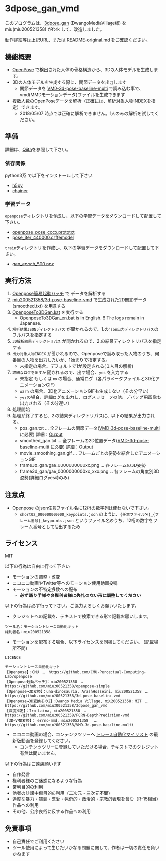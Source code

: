 # 3dpose_gan_vmd

このプログラムは、[3dpose_gan](https://github.com/DwangoMediaVillage/3dpose_gan) \(DwangoMediaVillage様\) を miu(miu200521358) がfork して、改造しました。

動作詳細等は上記URL、または [README-original.md](README-original.md) をご確認ください。

## 機能概要

- [OpenPose](https://github.com/CMU-Perceptual-Computing-Lab/openpose) で検出された人体の骨格構造から、3Dの人体モデルを生成します。
- 3Dの人体モデルを生成する際に、関節データを出力します
    - 関節データを [VMD-3d-pose-baseline-multi](https://github.com/miu200521358/VMD-3d-pose-baseline-multi) で読み込む事で、vmd(MMDモーションデータ)ファイルを生成できます
- 複数人数のOpenPoseデータを解析（正確には、解析対象人物INDEXを指定）できます。
    - 2018/05/07 時点では正確に解析できません。1人のみの解析を試してください。

## 準備

詳細は、[Qiita](https://qiita.com/miu200521358/items/d826e9d70853728abc51)を参照して下さい。

### 依存関係

python3系 で以下をインストールして下さい

* [h5py](http://www.h5py.org/)
* [chainer](https://chainer.org/)

### 学習データ

`openpose`ディレクトリを作成し、以下の学習データをダウンロードして配置して下さい。

- [openpose_pose_coco.prototxt](https://github.com/opencv/opencv_extra/blob/3.4.1/testdata/dnn/openpose_pose_coco.prototxt)
- [pose_iter_440000.caffemodel](http://posefs1.perception.cs.cmu.edu/OpenPose/models/pose/coco/pose_iter_440000.caffemodel)

`train`ディレクトリを作成し、以下の学習データをダウンロードして配置して下さい。

- [gen_epoch_500.npz](https://github.com/DwangoMediaVillage/3dpose_gan/blob/master/sample/gen_epoch_500.npz?raw=true)

## 実行方法

1. [Openpose簡易起動バッチ](https://github.com/miu200521358/openpose-simple) で データを解析する
1. [miu200521358/3d-pose-baseline-vmd](https://github.com/miu200521358/3d-pose-baseline-vmd) で生成された2D関節データ (smoothed.txt) を用意する
1. [OpenposeTo3DGan.bat](OpenposeTo3DGan.bat) を実行する
	- [OpenposeTo3DGan_en.bat](OpenposeTo3DGan_en.bat) is in English. !! The logs remain in Japanese.
1. `解析結果JSONディレクトリパス` が聞かれるので、1.の`json出力ディレクトリパス`のフルパスを指定する
1. `3D解析結果ディレクトリパス` が聞かれるので、2.の結果ディレクトリパスを指定する
1. `出力対象人物INDEX` が聞かれるので、Openposeで読み取った人物のうち、何番目の人物を出力したいか、1始まりで指定する。
	- 未指定の場合、デフォルトで1が設定される(１人目の解析)
1. `詳細なログを出すか` 聞かれるので、出す場合、`yes` を入力する
    - 未指定 もしくは `no` の場合、通常ログ（各パラメータファイルと3D化アニメーションGIF）
    - `warn` の場合、3D化アニメーションGIFも生成しない（その分早い）
    - `yes`の場合、詳細ログを出力し、ログメッセージの他、デバッグ用画像も出力される（その分遅い）
1. 処理開始
1. 処理が終了すると、2.の結果ディレクトリパスに、以下の結果が出力される。
    - pos_gan.txt … 全フレームの関節データ([VMD-3d-pose-baseline-multi](https://github.com/miu200521358/VMD-3d-pose-baseline-multi) に必要) 詳細：[Output](https://github.com/miu200521358/3d-pose-baseline-vmd/blob/master/doc/Output.md)
    - smoothed_gan.txt … 全フレームの2D位置データ([VMD-3d-pose-baseline-multi](https://github.com/miu200521358/VMD-3d-pose-baseline-multi) に必要) 詳細：[Output](https://github.com/miu200521358/3d-pose-baseline-vmd/blob/master/doc/Output.md)
    - movie_smoothing_gan.gif … フレームごとの姿勢を結合したアニメーションGIF
    - frame3d_gan/gan_0000000000xx.png … 各フレームの3D姿勢
    - frame3d_gan/gan_0000000000xx_xxx.png … 各フレームの角度別3D姿勢(詳細ログyes時のみ)

## 注意点

- Openpose のjson任意ファイル名に12桁の数字列は使わないで下さい。
    - `short02_000000000000_keypoints.json` のように、`{任意ファイル名}_{フレーム番号}_keypoints.json` というファイル名のうち、12桁の数字をフレーム番号として抽出するため

## ライセンス
MIT

以下の行為は自由に行って下さい

- モーションの調整・改変
- ニコニコ動画やTwitter等へのモーション使用動画投稿
- モーションの不特定多数への配布
    - **必ず踊り手様や各権利者様に失礼のない形に調整してください**

以下の行為は必ず行って下さい。ご協力よろしくお願いいたします。

- クレジットへの記載を、テキストで検索できる形で記載お願いします。

```
ツール名：モーショントレース自動化キット
権利者名：miu200521358
```

- モーションを配布する場合、以下ライセンスを同梱してください。 (記載場所不問)

```
LICENCE

モーショントレース自動化キット
【Openpose】：CMU　…　https://github.com/CMU-Perceptual-Computing-Lab/openpose
【Openpose起動バッチ】：miu200521358　…　https://github.com/miu200521358/openpose-simple
【Openpose→3D変換】：una-dinosauria, ArashHosseini, miu200521358　…　https://github.com/miu200521358/3d-pose-baseline-vmd
【Openpose→3D変換その2】：Dwango Media Village, miu200521358：MIT　…　https://github.com/miu200521358/3dpose_gan_vmd
【深度推定】：Iro Laina, miu200521358　…　https://github.com/miu200521358/FCRN-DepthPrediction-vmd
【3D→VMD変換】： errno-mmd, miu200521358 　…　https://github.com/miu200521358/VMD-3d-pose-baseline-multi
```

- ニコニコ動画の場合、コンテンツツリーへ [トレース自動化マイリスト](https://www.nicovideo.jp/mylist/61943776) の最新版動画を登録してください。
    - コンテンツツリーに登録していただける場合、テキストでのクレジット有無は問いません。

以下の行為はご遠慮願います

- 自作発言
- 権利者様のご迷惑になるような行為
- 営利目的の利用
- 他者の誹謗中傷目的の利用（二次元・三次元不問）
- 過度な暴力・猥褻・恋愛・猟奇的・政治的・宗教的表現を含む（R-15相当）作品への利用
- その他、公序良俗に反する作品への利用

## 免責事項

- 自己責任でご利用ください
- ツール使用によって生じたいかなる問題に関して、作者は一切の責任を負いかねます
